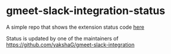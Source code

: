 # gmeet-slack-integration-status

A simple repo that shows the extension status code [here](https://yakshag.github.io/gmeet-slack-integration-status/)

Status is updated by one of the maintainers of https://github.com/yakshaG/gmeet-slack-integration
